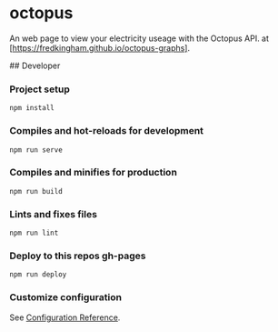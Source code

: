 # octopus

An web page to view your electricity useage with the Octopus API.
at [https://fredkingham.github.io/octopus-graphs].


## Developer
### Project setup
```
npm install
```

### Compiles and hot-reloads for development
```
npm run serve
```

### Compiles and minifies for production
```
npm run build
```

### Lints and fixes files
```
npm run lint
```

### Deploy to this repos gh-pages
```
npm run deploy
```

### Customize configuration
See [Configuration Reference](https://cli.vuejs.org/config/).

